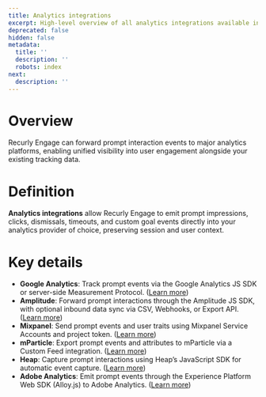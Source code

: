 ```yaml
---
title: Analytics integrations
excerpt: High-level overview of all analytics integrations available in Recurly Engage.
deprecated: false
hidden: false
metadata:
  title: ''
  description: ''
  robots: index
next:
  description: ''
---
```

# Overview

Recurly Engage can forward prompt interaction events to major analytics platforms, enabling unified visibility into user engagement alongside your existing tracking data.

# Definition

**Analytics integrations** allow Recurly Engage to emit prompt impressions, clicks, dismissals, timeouts, and custom goal events directly into your analytics provider of choice, preserving session and user context.

# Key details

* **Google Analytics**: Track prompt events via the Google Analytics JS SDK or server-side Measurement Protocol. ([Learn more](google-analytics))
* **Amplitude**: Forward prompt interactions through the Amplitude JS SDK, with optional inbound data sync via CSV, Webhooks, or Export API. ([Learn more](amplitude))
* **Mixpanel**: Send prompt events and user traits using Mixpanel Service Accounts and project token. ([Learn more](mixpanel))
* **mParticle**: Export prompt events and attributes to mParticle via a Custom Feed integration. ([Learn more](mparticle))
* **Heap**: Capture prompt interactions using Heap’s JavaScript SDK for automatic event capture. ([Learn more](heap))
* **Adobe Analytics**: Emit prompt events through the Experience Platform Web SDK (Alloy.js) to Adobe Analytics. ([Learn more](adobe-analytics))